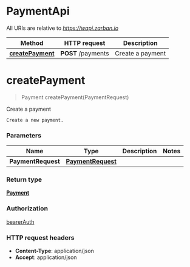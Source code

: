 # PaymentApi

All URIs are relative to *https://wapi.zarban.io*

| Method | HTTP request | Description |
|------------- | ------------- | -------------|
| [**createPayment**](PaymentApi.md#createPayment) | **POST** /payments | Create a payment |


<a name="createPayment"></a>
# **createPayment**
> Payment createPayment(PaymentRequest)

Create a payment

    Create a new payment.

### Parameters

|Name | Type | Description  | Notes |
|------------- | ------------- | ------------- | -------------|
| **PaymentRequest** | [**PaymentRequest**](../Models/PaymentRequest.md)|  | |

### Return type

[**Payment**](../Models/Payment.md)

### Authorization

[bearerAuth](../README.md#bearerAuth)

### HTTP request headers

- **Content-Type**: application/json
- **Accept**: application/json

